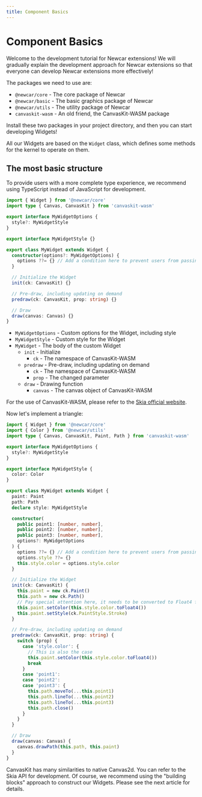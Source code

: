 ```yaml
---
title: Component Basics
---
```


# Component Basics

Welcome to the development tutorial for Newcar extensions! We will gradually explain the development approach for Newcar extensions so that everyone can develop Newcar extensions more effectively!

The packages we need to use are:

- `@newcar/core` - The core package of Newcar
- `@newcar/basic` - The basic graphics package of Newcar
- `@newcar/utils` - The utility package of Newcar
- `canvaskit-wasm` - An old friend, the CanvasKit-WASM package

Install these two packages in your project directory, and then you can start developing Widgets!

All our Widgets are based on the `Widget` class, which defines some methods for the kernel to operate on them.

## The most basic structure

To provide users with a more complete type experience, we recommend using TypeScript instead of JavaScript for development.

```typescript
import { Widget } from '@newcar/core'
import type { Canvas, CanvasKit } from 'canvaskit-wasm'

export interface MyWidgetOptions {
  style?: MyWidgetStyle
}

export interface MyWidgetStyle {}

export class MyWidget extends Widget {
  constructor(options?: MyWidgetOptions) {
    options ??= {} // Add a condition here to prevent users from passing empty options
  }

  // Initialize the Widget
  init(ck: CanvasKit) {}

  // Pre-draw, including updating on demand
  predraw(ck: CanvasKit, prop: string) {}

  // Draw
  draw(canvas: Canvas) {}
}
```

- `MyWidgetOptions` - Custom options for the Widget, including style
- `MyWidgetStyle` - Custom style for the Widget
- `MyWidget` - The body of the custom Widget
  - `init` - Initialize
    - `ck` - The namespace of CanvasKit-WASM
  - `predraw` - Pre-draw, including updating on demand
    - `ck` - The namespace of CanvasKit-WASM
    - `prop` - The changed parameter
  - `draw` - Drawing function
    - `canvas` - The canvas object of CanvasKit-WASM

For the use of CanvasKit-WASM, please refer to the [Skia official website](https://skia.org).

Now let's implement a triangle:

```typescript
import { Widget } from '@newcar/core'
import { Color } from '@newcar/utils'
import type { Canvas, CanvasKit, Paint, Path } from 'canvaskit-wasm'

export interface MyWidgetOptions {
  style?: MyWidgetStyle
}

export interface MyWidgetStyle {
  color: Color
}

export class MyWidget extends Widget {
  paint: Paint
  path: Path
  declare style: MyWidgetStyle

  constructor(
    public point1: [number, number],
    public point2: [number, number],
    public point3: [number, number],
    options?: MyWidgetOptions
  ) {
    options ??= {} // Add a condition here to prevent users from passing empty options
    options.style ??= {}
    this.style.color = options.style.color
  }

  // Initialize the Widget
  init(ck: CanvasKit) {
    this.paint = new ck.Paint()
    this.path = new ck.Path()
    // Pay special attention here, it needs to be converted to Float4 format
    this.paint.setColor(this.style.color.toFloat4())
    this.paint.setStyle(ck.PaintStyle.Stroke)
  }

  // Pre-draw, including updating on demand
  predraw(ck: CanvasKit, prop: string) {
    switch (prop) {
      case 'style.color': {
        // This is also the case
        this.paint.setColor(this.style.color.toFloat4())
        break
      }
      case 'point1':
      case 'point2':
      case 'point3': {
        this.path.moveTo(...this.point1)
        this.path.lineTo(...this.point2)
        this.path.lineTo(...this.point3)
        this.path.close()
      }
    }
  }

  // Draw
  draw(canvas: Canvas) {
    canvas.drawPath(this.path, this.paint)
  }
}
```

CanvasKit has many similarities to native Canvas2d. You can refer to the Skia API for development. Of course, we recommend using the "building blocks" approach to construct our Widgets. Please see the next article for details.
